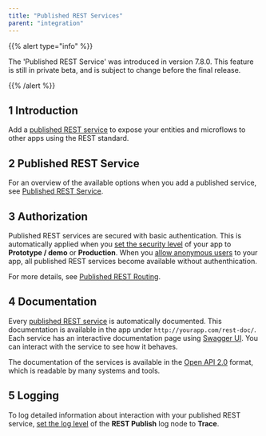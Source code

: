 ```yaml
---
title: "Published REST Services"
parent: "integration"
---
```


{{% alert type="info" %}}

The 'Published REST Service' was introduced in version 7.8.0. This feature is still in private beta, and is subject to change before the final release.

{{% /alert %}}

## 1 Introduction

Add a [published REST service](published-rest-service) to expose your entities and microflows to other apps using the REST standard.

## 2 Published REST Service

For an overview of the available options when you add a published  service, see [Published REST Service](published-rest-service).

## <a name="authorization"></a>3 Authorization

Published REST services are secured with basic authentication. This is automatically applied when you [set the security level](project-security) of your app to **Prototype / demo**  or **Production**. When you [allow anonymous users](project-security#anonymous-users) to your app, all published REST services become available without authenthication.

For more details, see [Published REST Routing](published-rest-routing).

## <a name="interactive-documentation"></a>4 Documentation

Every [published REST service](published-rest-service) is automatically documented. This documentation is available in the app under `http://yourapp.com/rest-doc/`. Each service has an interactive documentation page using [Swagger UI](https://swagger.io/swagger-ui/). You can interact with the service to see how it behaves.

The documentation of the services is available in the [Open API 2.0](open-api) format, which is readable by many systems and tools.

## 5 Logging

To log detailed information about interaction with your published REST service, [set the log level](logging) of the **REST Publish** log node to **Trace**.
